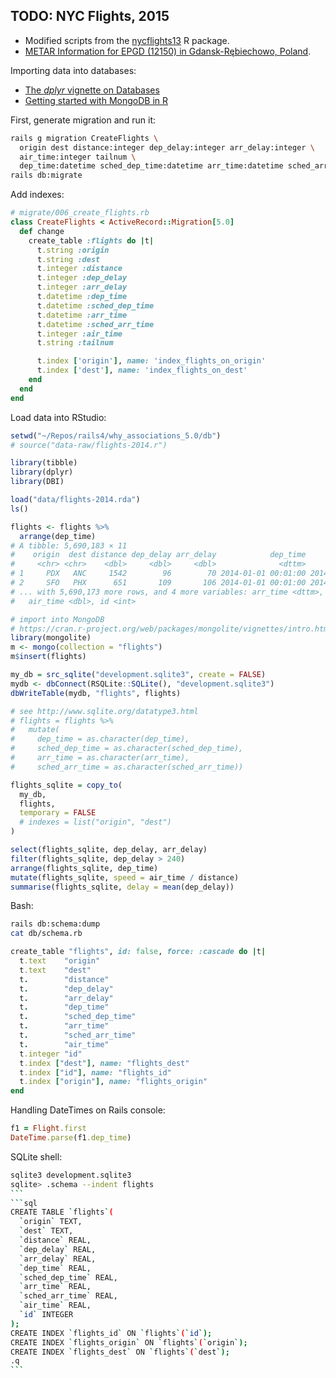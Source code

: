 ## TODO: NYC Flights, 2015

* Modified scripts from the [nycflights13](https://github.com/hadley/nycflights13)
  R package.
* [METAR Information for EPGD (12150) in Gdansk-Rębiechowo, Poland](http://weather.gladstonefamily.net/site/EPGD).

Importing data into databases:

* [The _dplyr_ vignette on Databases](https://cran.r-project.org/web/packages/dplyr/vignettes/databases.html)
* [Getting started with MongoDB in R](https://cran.r-project.org/web/packages/mongolite/vignettes/intro.html)


First, generate migration and run it:
```sh
rails g migration CreateFlights \
  origin dest distance:integer dep_delay:integer arr_delay:integer \
  air_time:integer tailnum \
  dep_time:datetime sched_dep_time:datetime arr_time:datetime sched_arr_time:datetime
rails db:migrate
```
Add indexes:
```ruby
# migrate/006_create_flights.rb
class CreateFlights < ActiveRecord::Migration[5.0]
  def change
    create_table :flights do |t|
      t.string :origin
      t.string :dest
      t.integer :distance
      t.integer :dep_delay
      t.integer :arr_delay
      t.datetime :dep_time
      t.datetime :sched_dep_time
      t.datetime :arr_time
      t.datetime :sched_arr_time
      t.integer :air_time
      t.string :tailnum

      t.index ['origin'], name: 'index_flights_on_origin'
      t.index ['dest'], name: 'index_flights_on_dest'
    end
  end
end
```

Load data into RStudio:

```r
setwd("~/Repos/rails4/why_associations_5.0/db")
# source("data-raw/flights-2014.r")

library(tibble)
library(dplyr)
library(DBI)

load("data/flights-2014.rda")
ls()

flights <- flights %>%
  arrange(dep_time)
# A tibble: 5,690,183 × 11
#    origin  dest distance dep_delay arr_delay            dep_time      sched_dep_time
#     <chr> <chr>    <dbl>     <dbl>     <dbl>              <dttm>              <dttm>
# 1     PDX   ANC     1542        96        70 2014-01-01 00:01:00 2014-01-01 22:25:00
# 2     SFO   PHX      651       109       106 2014-01-01 00:01:00 2014-01-01 22:12:00
# ... with 5,690,173 more rows, and 4 more variables: arr_time <dttm>, sched_arr_time <dttm>,
#   air_time <dbl>, id <int>

# import into MongoDB
# https://cran.r-project.org/web/packages/mongolite/vignettes/intro.html
library(mongolite)
m <- mongo(collection = "flights")
m$insert(flights)
```


```r
my_db = src_sqlite("development.sqlite3", create = FALSE)
mydb <- dbConnect(RSQLite::SQLite(), "development.sqlite3")
dbWriteTable(mydb, "flights", flights)

# see http://www.sqlite.org/datatype3.html
# flights = flights %>%
#   mutate(
#     dep_time = as.character(dep_time),
#     sched_dep_time = as.character(sched_dep_time),
#     arr_time = as.character(arr_time),
#     sched_arr_time = as.character(sched_arr_time))

flights_sqlite = copy_to(
  my_db,
  flights,
  temporary = FALSE
  # indexes = list("origin", "dest")
)

select(flights_sqlite, dep_delay, arr_delay)
filter(flights_sqlite, dep_delay > 240)
arrange(flights_sqlite, dep_time)
mutate(flights_sqlite, speed = air_time / distance)
summarise(flights_sqlite, delay = mean(dep_delay))
```

Bash:
```sh
rails db:schema:dump
cat db/schema.rb
```
```ruby
create_table "flights", id: false, force: :cascade do |t|
  t.text    "origin"
  t.text    "dest"
  t.        "distance"
  t.        "dep_delay"
  t.        "arr_delay"
  t.        "dep_time"
  t.        "sched_dep_time"
  t.        "arr_time"
  t.        "sched_arr_time"
  t.        "air_time"
  t.integer "id"
  t.index ["dest"], name: "flights_dest"
  t.index ["id"], name: "flights_id"
  t.index ["origin"], name: "flights_origin"
end
```

Handling DateTimes on Rails console:
```ruby
f1 = Flight.first
DateTime.parse(f1.dep_time)
```

SQLite shell:
``````sh
sqlite3 development.sqlite3
sqlite> .schema --indent flights
```
```sql
CREATE TABLE `flights`(
  `origin` TEXT,
  `dest` TEXT,
  `distance` REAL,
  `dep_delay` REAL,
  `arr_delay` REAL,
  `dep_time` REAL,
  `sched_dep_time` REAL,
  `arr_time` REAL,
  `sched_arr_time` REAL,
  `air_time` REAL,
  `id` INTEGER
);
CREATE INDEX `flights_id` ON `flights`(`id`);
CREATE INDEX `flights_origin` ON `flights`(`origin`);
CREATE INDEX `flights_dest` ON `flights`(`dest`);
.q
```
